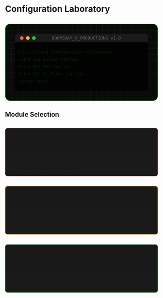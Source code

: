 # Configuration Laboratory

<div class="config-container">
  <div class="cyber-grid"></div>
  <div class="terminal-header">
    <div class="terminal-controls">
      <span class="control"></span>
      <span class="control"></span>
      <span class="control"></span>
    </div>
    <div class="terminal-title">DOOMSDAY_X_PRODUCTIONS v1.0</div>
  </div>
  
  <div class="terminal-window">
    <div class="line">Initializing configuration collection...</div>
    <div class="line">Found 312 Bullet Configs...</div>
    <div class="line">Found 267 BAS Configs...</div>
    <div class="line">Found 281 BL Tools Configs...</div>
    <div class="line success">System ready.</div>
  </div>
</div>

## Module Selection

<div class="module-grid">
  <div class="module" data-type="web">
    <div class="module-header">
      <div class="status-indicator"></div>
      <h3>Web Automation</h3>
    </div>
    <div class="code-preview">
      ```js
      async function webConfig() {
        await page.goto(target);
        await page.evaluate(() => {
          // Custom logic
        });
      }
      ```
    </div>
  </div>

  <div class="module" data-type="api">
    <div class="module-header">
      <div class="status-indicator"></div>
      <h3>API Integration</h3>
    </div>
    <div class="code-preview">
      ```js
      const apiConfig = {
        method: 'POST',
        headers: {
          'Content-Type': 'application/json'
        },
        body: JSON.stringify(data)
      };
      ```
    </div>
  </div>

  <div class="module" data-type="data">
    <div class="module-header">
      <div class="status-indicator"></div>
      <h3>Data Processing</h3>
    </div>
    <div class="code-preview">
      ```js
      function processData(input) {
        return input
          .filter(valid)
          .map(transform)
          .reduce(aggregate);
      }
      ```
    </div>
  </div>
</div>

<style>
.config-container {
  background: #0a0a0a;
  border-radius: 1rem;
  padding: 2rem;
  margin: 2rem 0;
  position: relative;
  overflow: hidden;
  border: 1px solid #00ff00;
}

.cyber-grid {
  position: absolute;
  top: 0;
  left: 0;
  right: 0;
  bottom: 0;
  background: 
    linear-gradient(90deg, rgba(0, 255, 0, 0.1) 1px, transparent 1px),
    linear-gradient(rgba(0, 255, 0, 0.1) 1px, transparent 1px);
  background-size: 20px 20px;
  animation: gridScroll 20s linear infinite;
}

@keyframes gridScroll {
  0% { transform: translate(0, 0); }
  100% { transform: translate(20px, 20px); }
}

.terminal-header {
  position: relative;
  z-index: 1;
  background: #1a1a1a;
  padding: 0.5rem 1rem;
  border-radius: 0.5rem 0.5rem 0 0;
  display: flex;
  align-items: center;
}

.terminal-controls {
  display: flex;
  gap: 0.5rem;
}

.control {
  width: 12px;
  height: 12px;
  border-radius: 50%;
  background: #ff5f56;
}

.control:nth-child(2) { background: #ffbd2e; }
.control:nth-child(3) { background: #27c93f; }

.terminal-title {
  position: absolute;
  width: 100%;
  text-align: center;
  color: #666;
  font-family: monospace;
}

.terminal-window {
  position: relative;
  z-index: 1;
  background: rgba(0, 0, 0, 0.8);
  padding: 1rem;
  font-family: monospace;
  color: #00ff00;
}

.line {
  margin: 0.5rem 0;
  opacity: 0;
  animation: typeLine 0.5s ease forwards;
}

.line.success {
  color: #27c93f;
}

@keyframes typeLine {
  from { opacity: 0; transform: translateX(-10px); }
  to { opacity: 1; transform: translateX(0); }
}

.module-grid {
  display: grid;
  grid-template-columns: repeat(auto-fit, minmax(300px, 1fr));
  gap: 2rem;
  margin: 2rem 0;
}

.module {
  background: rgba(0, 0, 0, 0.8);
  border: 1px solid;
  border-radius: 0.5rem;
  overflow: hidden;
  transition: all 0.3s ease;
}

.module[data-type="web"] { border-color: #ff5f56; }
.module[data-type="api"] { border-color: #ffbd2e; }
.module[data-type="data"] { border-color: #27c93f; }

.module:hover {
  transform: translateY(-5px);
  box-shadow: 0 0 20px rgba(0, 255, 0, 0.2);
}

.module-header {
  padding: 1rem;
  background: rgba(0, 0, 0, 0.5);
  display: flex;
  align-items: center;
  gap: 1rem;
}

.status-indicator {
  width: 10px;
  height: 10px;
  border-radius: 50%;
  background: currentColor;
  animation: pulse 2s infinite;
}

@keyframes pulse {
  0% { transform: scale(1); opacity: 1; }
  50% { transform: scale(1.2); opacity: 0.5; }
  100% { transform: scale(1); opacity: 1; }
}

.code-preview {
  padding: 1rem;
  background: #1a1a1a;
}

.code-preview pre {
  margin: 0;
  font-family: monospace;
}
</style>